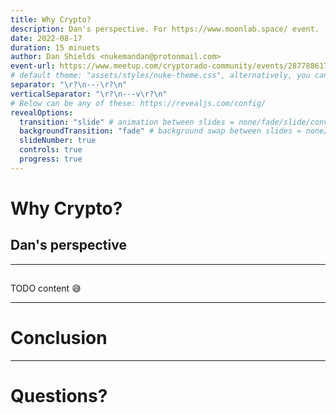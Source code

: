 ```yaml
---
title: Why Crypto?
description: Dan's perspective. For https://www.moonlab.space/ event.
date: 2022-08-17
duration: 15 minuets
author: Dan Shields <nukemandan@protonmail.com>
event-url: https://www.meetup.com/cryptorado-community/events/287788617/
# default theme: "assets/styles/nuke-theme.css", alternatively, you can use a named default like "night" from this list: https://github.com/hakimel/reveal.js/tree/master/css/theme/source
separator: "\r?\n---\r?\n"
verticalSeparator: "\r?\n---v\r?\n"
# Below can be any of these: https://revealjs.com/config/
revealOptions:
  transition: "slide" # animation between slides = none/fade/slide/convex/concave/zoom
  backgroundTransition: "fade" # background swap between slides = none/fade/slide/convex/concave/zoom
  slideNumber: true
  controls: true
  progress: true
---
```


# Why Crypto?

## Dan's perspective

---

<widget-speaker name="Dan Shields" position="Engineer @ Parity & Steward @ Cryptorado" image="../assets/img/shared/ice-falls-small-circle.png" github="nukemandan" twitter="nukemandan" linkedin="danwshields" matrix="dan.shields:matrix.parity.io"></widget-speaker>
---

TODO content 😅

---

# Conclusion

---

# Questions?